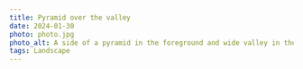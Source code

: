 ```yaml
---
title: Pyramid over the valley
date: 2024-01-30
photo: photo.jpg
photo_alt: A side of a pyramid in the foreground and wide valley in the background
tags: Landscape
---
```

